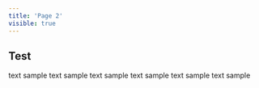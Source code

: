 ```yaml
---
title: 'Page 2'
visible: true
---
```


## Test

text sample text sample text sample text sample text sample text sample 